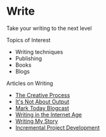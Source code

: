 # Write

Take your writing to the next level

Topics of Interest

* Writing techniques
* Publishing
* Books
* Blogs


Articles on Writing


* [The Creative Process](/creative-process/)
* [It's Not About Output](/not-output/)
* [Mark Today Blogcast](/mark-today-blogcast/)
* [Writing in the Internet Age](/internet-age/)
* [Writing My Story](/writing-my-story/)
* [Incremental Project Development](/project-doodly/)

    
    